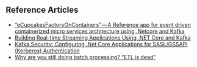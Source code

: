## Reference Articles
* [“eCupcakesFactoryOnContainers” — A Reference app for event driven containerized micro services architecture using .Netcore and Kafka](https://medium.com/@sgummadidala/ecupcakesfactoryoncontainers-a-reference-app-for-event-driven-containerized-micro-services-eb845e09ce59)
* [Building Real-time Streaming Applications Using .NET Core and Kafka](https://medium.com/@sgummadidala/building-realtime-streaming-applications-using-net-core-and-kafka-ad45ed081b31)
* [Kafka Security: Configuring .Net Core Applications for SASL/GSSAPI (Kerberos) Authentication](https://medium.com/tribalscale/kafka-security-configuring-sasl-authentication-on-net-core-apps-da5d0b0fcc5)
* [Why are you still doing batch processing? “ETL is dead”](https://medium.com/@bill.scott.boston/1e5d2312a1a6)
